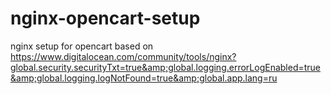 # nginx-opencart-setup
nginx setup for opencart based on https://www.digitalocean.com/community/tools/nginx?global.security.securityTxt=true&amp;global.logging.errorLogEnabled=true&amp;global.logging.logNotFound=true&amp;global.app.lang=ru
